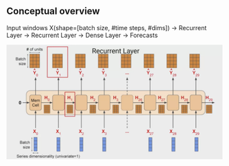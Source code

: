 ## Conceptual overview
Input windows X(shape=[batch size, #time steps, #dims]) -> Recurrent Layer -> Recurrent Layer -> Dense Layer -> Forecasts

![image](/pic/rnn.png)
